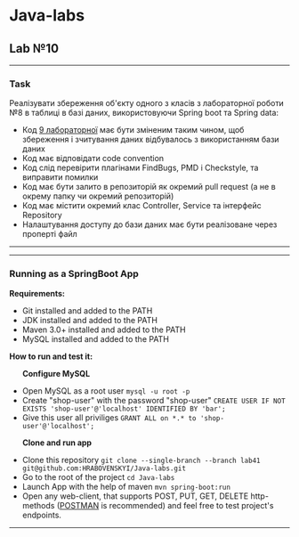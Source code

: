 # Java-labs
## Lab №10

---
### Task
Реалізувати збереження об'єкту одного з класів з лабораторної роботи №8 в таблиці в базі даних, використовуючи Spring boot та Spring data:
* Код [9 лабораторної](https://github.com/HRABOVENSKYI/Java-labs/tree/lab3) має бути зміненим таким чином, щоб збереження і зчитування даних відбувалось з використанням бази даних
* Код має відповідати code convention
* Код слід перевірити плагінами FindBugs, PMD і Checkstyle, та виправити помилки
* Код має бути залито в репозиторій як окремий pull request (а не в окрему папку чи окремий репозиторій)
* Код має містити окремий клас Controller, Service та інтерфейс Repository
* Налаштування доступу до бази даних має бути реалізоване через проперті файл
---
---
### Running as a SpringBoot App
**Requirements:**
* Git installed and added to the PATH
* JDK installed and added to the PATH
* Maven 3.0+ installed and added to the PATH
* MySQL installed and added to the PATH

**How to run and test it:**

&nbsp;&nbsp;&nbsp;&nbsp;&nbsp;&nbsp;**Configure MySQL**
* Open MySQL as a root user `mysql -u root -p`
* Create "shop-user" with the password "shop-user" `CREATE USER IF NOT EXISTS 'shop-user'@'localhost' IDENTIFIED BY 'bar';`
* Give this user all priviliges `GRANT ALL on *.* to 'shop-user'@'localhost';`

&nbsp;&nbsp;&nbsp;&nbsp;&nbsp;&nbsp;**Clone and run app**
* Clone this repository `git clone --single-branch --branch lab41 git@github.com:HRABOVENSKYI/Java-labs.git`
* Go to the root of the project `cd Java-labs`
* Launch App with the help of maven `mvn spring-boot:run`
* Open any web-client, that supports POST, PUT, GET, DELETE http-methods ([POSTMAN](https://www.postman.com/) is recommended) and feel free to test project's endpoints.
---
